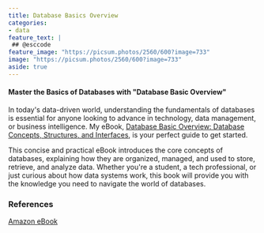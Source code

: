```yaml
---
title: Database Basics Overview
categories:
- data
feature_text: |
 ## @esccode
feature_image: "https://picsum.photos/2560/600?image=733"
image: "https://picsum.photos/2560/600?image=733"
aside: true
---
```


<!-- ## Database Fundamental

### Explain database concepts and the purpose od a database

### Compare and contrast various database structures

### Summarize methods used to interface with databases -->

#### Master the Basics of Databases with "Database Basic Overview"

In today's data-driven world, understanding the fundamentals of databases is essential for anyone looking to advance in technology, data management, or business intelligence. My eBook, [Database Basic Overview: Database Concepts, Structures, and Interfaces](https://www.amazon.com/dp/B0DCV1H46H), is your perfect guide to get started.

This concise and practical eBook introduces the core concepts of databases, explaining how they are organized, managed, and used to store, retrieve, and analyze data. Whether you're a student, a tech professional, or just curious about how data systems work, this book will provide you with the knowledge you need to navigate the world of databases.



### References

[Amazon eBook](https://www.amazon.com/dp/B0DCV1H46H)
